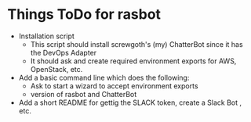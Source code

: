 # Things ToDo for rasbot
* Installation script
    * This script should install screwgoth's (my) ChatterBot since it has the DevOps Adapter
    * It should ask and create required environment exports for AWS, OpenStack, etc.
* Add a basic command line which does the following:
    * Ask to start a wizard to accept environment exports
    * version of rasbot and ChatterBot
* Add a short README for gettig the SLACK token, create a Slack Bot , etc.

